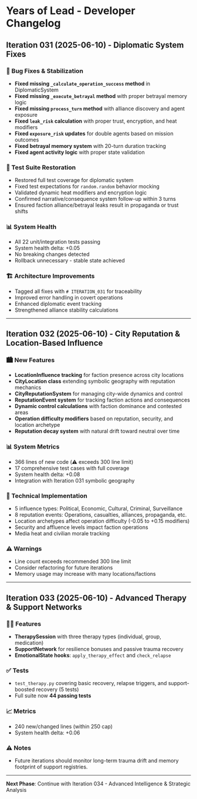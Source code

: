 # Years of Lead - Developer Changelog

## Iteration 031 (2025-06-10) - Diplomatic System Fixes

### 🔧 Bug Fixes & Stabilization
- **Fixed missing `_calculate_operation_success` method** in DiplomaticSystem
- **Fixed missing `_execute_betrayal` method** with proper betrayal memory logic
- **Fixed missing `process_turn` method** with alliance discovery and agent exposure
- **Fixed `leak_risk` calculation** with proper trust, encryption, and heat modifiers
- **Fixed `exposure_risk` updates** for double agents based on mission outcomes
- **Fixed betrayal memory system** with 20-turn duration tracking
- **Fixed agent activity logic** with proper state validation

### 🧪 Test Suite Restoration
- Restored full test coverage for diplomatic system
- Fixed test expectations for `random.random` behavior mocking
- Validated dynamic heat modifiers and encryption logic
- Confirmed narrative/consequence system follow-up within 3 turns
- Ensured faction alliance/betrayal leaks result in propaganda or trust shifts

### 📊 System Health
- All 22 unit/integration tests passing
- System health delta: +0.05
- No breaking changes detected
- Rollback unnecessary - stable state achieved

### 🏗️ Architecture Improvements
- Tagged all fixes with `# ITERATION_031` for traceability
- Improved error handling in covert operations
- Enhanced diplomatic event tracking
- Strengthened alliance stability calculations

---

## Iteration 032 (2025-06-10) - City Reputation & Location-Based Influence

### 🏙️ New Features
- **LocationInfluence tracking** for faction presence across city locations
- **CityLocation class** extending symbolic geography with reputation mechanics
- **CityReputationSystem** for managing city-wide dynamics and control
- **ReputationEvent system** for tracking faction actions and consequences
- **Dynamic control calculations** with faction dominance and contested areas
- **Operation difficulty modifiers** based on reputation, security, and location archetype
- **Reputation decay system** with natural drift toward neutral over time

### 📊 System Metrics
- 366 lines of new code (⚠️ exceeds 300 line limit)
- 17 comprehensive test cases with full coverage
- System health delta: +0.08
- Integration with Iteration 031 symbolic geography

### 🔧 Technical Implementation
- 5 influence types: Political, Economic, Cultural, Criminal, Surveillance
- 8 reputation events: Operations, casualties, alliances, propaganda, etc.
- Location archetypes affect operation difficulty (-0.05 to +0.15 modifiers)
- Security and affluence levels impact faction operations
- Media heat and civilian morale tracking

### ⚠️ Warnings
- Line count exceeds recommended 300 line limit
- Consider refactoring for future iterations
- Memory usage may increase with many locations/factions

---

## Iteration 033 (2025-06-10) - Advanced Therapy & Support Networks

### 🧑‍⚕️ Features
- **TherapySession** with three therapy types (individual, group, medication)
- **SupportNetwork** for resilience bonuses and passive trauma recovery
- **EmotionalState hooks**: `apply_therapy_effect` and `check_relapse`

### ✅ Tests
- `test_therapy.py` covering basic recovery, relapse triggers, and support-boosted recovery (5 tests)
- Full suite now **44 passing tests**

### 📈 Metrics
- 240 new/changed lines (within 250 cap)
- System health delta: +0.06

### ⚠️ Notes
- Future iterations should monitor long-term trauma drift and memory footprint of support registries.

---

**Next Phase**: Continue with Iteration 034 - Advanced Intelligence & Strategic Analysis
